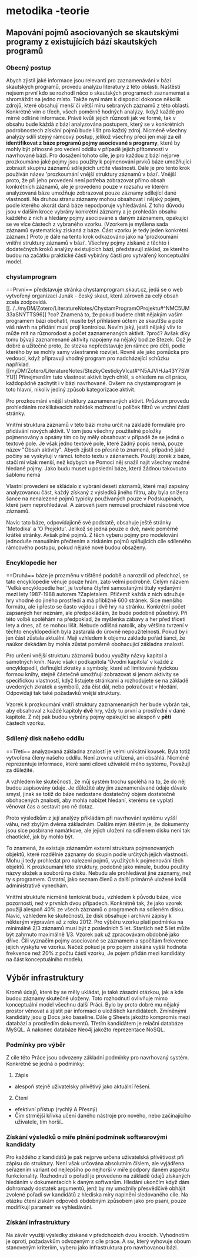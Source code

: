 # metodika -teorie
## Mapování pojmů asociovaných se skautskými programy z existujících bází skautských programů
### Obecný postup
Abych zjistil jaké informace jsou relevantí pro zaznamenávání v bázi skautských programů, provedu analýzu literatury z této oblasti. Naštěstí nejsem první kdo se rozhodl něco o skautských programech zaznamemat a shromáždit na jedno místo. Takže nyní mám k dispozici dokonce několik zdrojů, které obsahují menší či větší míru sebraných záznamů z této oblasti. Konkrétně vím o třech, všech poměrně hodných analýzy. Ikdyž každé pro mírně odlišné informace.
Právě kvůli jejich různosti jak ve formě, tak v obsahu bude káždá z bází analyzována postupem, který se v konkrétních podrobnostech získání pojmů bude lišit pro každý zdroj. 
Nicméně všechny analýzy sdílí stejný rámcový postup, jelikož všechny přeci jen mají za **cíl identifikovat z báze programů pojmy asociované s programy**, které by mohly být přínosné pro vedení oddílu v případě jejich přítomnosti v navrhované bázi.
Pro dosažení tohoto cíle, je pro každou z bází nejprve prozkoumáno jaké pojmy jsou použity k pojmenování prvků báze umožňující zobrazit skupinu záznamů sdílejících určité vlastnosti. Dále je pro tento krok používán název 'prozkoumání vnější struktury záznamů v bázi'. Vnější proto, že při jeho provedení není potřeba zobrazovat přímo obsah konkrétních záznamů, ale je provedeno pouze v rozsahu ve kterém analyzovaná báze umožňuje zobrazovat pouze záznamy sdílející dané vlastnosti.
Na druhou stranu záznamy mohou obsahovat i nějaký pojem, podle kterého akorát daná báze nepodporuje vyhledávání. Z toho důvodu jsou v dalším kroce vybrány konkrétní záznamy a je prohledán obsahu každého z nich a hledány pojmy asociované s daným záznamem, opakující se ve více částech z vybraného vzorku. (Vzorkem je myšlena sada záznamů systematicky získaná z báze. Část vzorku je tedy jeden konkrétní záznam.) Proto je dále na tento krok odkazováno jako na 'prozkoumání vnitřní struktury záznamů v bázi'. 
Všechny pojmy získané z těchto i dodatečných kroků analýzy existujících bází, představují základ, ze kterého budou na začátku praktické části vybírány části pro vytvářený konceptuální model. 

### chystamprogram
==První== představuje stránka chystamprogram.skaut.cz, jedá se o web vytvořený organizací Junák - český skaut, která zároveň za celý obsah zcela zodpovídá. [[../../myDM/Zotero/LiteratureNotes/ChystamProgramOProjektu#^NMC5UM33aSNYTTS96]]
?co? Znamená to, že pokud budete chtít nějakým vašim programem bázi obohatit, musíte být přihlášeni účtem ze skautISu a poté váš návrh na přidání musí projí kontrolou. Nevím jaký, jestli nějaký vliv to může mít na různorodost a počet zaznamenaných aktivit. 
?proč? Avšak díky tomu bývají zaznamenané aktivity napojeny na nějaký bod ze Stezek.
Což je dobré a užitečné proto, že stezka nepředstavuje jen rámec pro děti, podle kterého by se mohly samy všestranně rozvíjet. Rovně ale jako pomůcka pro vedoucí, když připravují vhodný program pro nadcházející schůzku například. [[myDM/Zotero/LiteratureNotes/StezkyCestickyVlcat#^N5AJVIHJa43Y7SWYU]]
Přinejmenším tuto vlastnost aktivit bych chtěl, s ohledem na cíl práce, každopádně zachytit i v bázi navrhované.
Ovšem na chystamprogram je toto hlavní, nikoliv jediný způsob kategorizace aktivit.

Pro prozkoumání vnější struktury zaznamenaných aktivit. Průzkum provedu prohledáním rozklikávacích nabídek možností u políček filtrů ve vrchní části stránky.

Vnitřní struktura záznamů v této bázi mohu určit na základě formuláře pro přidávání nových aktivit. V tom jsou všechny použitelné položky pojmenovány a opsány tím co by měly obsahovat v případě že se jedná o textové pole. Je však jedno textové pole, které žádný popis nemá, pouze název "Obsah aktivity". Abych zjistil co přesně to znamená, případně jaké počiny se vyskytují v rámci. tohoto textu v záznamech. Použiji zorek z báze, stačí mi však menší, než kdybych se Pomocí něj snažil najít všechny možné hledané pojmy. Jako budu muset u poslední báze, která žádnou takovouto šablonu nemá

Vlastní provedení se skládalo z vybrání deseti záznamů, které mají zapsány analyzovanou část, každý získaný z výsledků jiného filtru, aby byla snížena šance na nenalezené pojmů typicky používaných pouze v Podskupinách, které jsem neprohledával. A zároveň jsem nemusel procházet násobně více záznamů.

Navíc tato báze, odpovídajícně své podstatě, obsahuje ještě stránky 'Metodika' a 'O Projektu'. Jelikož se jedná pouze o dvě, navíc poměrně krátké stránky. Avšak plné pojmů. Z těch vyberu pojmy pro modelování jednoduše manuálním přečtením a získáním pojmů splňujících cíle sdíleného rámcového postupu, pokud nějaké nové budou obsaženy.
### Encyklopedie her
==Druhá== báze je prozměnu v tištěné podobě a narozdíl od předchozí, se tato encyklopedie věnuje pouze hrám, zato velmi podrobně. 
Celým názvem 'Velká encyklopedie her', je tvořena čtyřmi samostanými tituly vydanými mezi lety 1987-1988 autorem ?Zapletalem. 
Přičemž každá z nich sdružuje hry vhodné do jiného prostředí a má přibližně 600 stránek. Sice menšího formátu, ale i přesto se často vejdou i dvě hry na stránku. Konkrétní počet zapsaných her neznám, ale předpokládám, že bude podobně působivý. Při této volbě spoléhám na předpoklad, že myšlenka zábavy a her před třiceti lety a dnes, ač se mohou lišit. Nebude odlišná natolik, aby většina tvrzení v těchto encyklopediích byla zastaralá do úrovně nepoužitelnosti. Pokud by i jen část zůstala aktuální. Mají vzhledem k objemu základu pořád šanci, že naúkor dekádám by mohla zůstat poměrně obohacující základna znalostí.

Pro určení vnější strukturu záznamů budou využity názvy kapitol a samotných knih. Navíc však i podkapitola 'Úvodní kapitola' v každé z encyklopedií, definující zkratky a symboly, které ač limitované fyzickou formou knihy, stejně částečně umožňují zobrazovat si jenom aktivity se specifickou vlastností, když listujete stránkami a rozhodujete se na základě uvedených zkratek a symbolů, zda číst dál, nebo pokračovat v hledání. Odpovídají tak také požadavků vnější struktury.

Vzorek k prozkoumání vnitří struktury zaznamenaných her bude vybrán tak, aby obsahoval z každé kapitoly **dvě** hry, vždy tu první a prostřední v dané kapitole. Z něj pak budou vybrány pojmy opakující se alespoň v **pěti** částech vzorku.
### Sdílený disk našeho oddílu
==Třetí== analyzovaná základna znalostí je velmi unikátní kousek. 
Byla totiž vytvořena členy našeho oddílu. Není zrovna utřízená, ani obsáhlá. Nicméně reprezentuje informace, které sami cílové uživatelé mého systemu, Považují za důležité.

A vzhledem ke skutečnosti, že můj systém trochu spoléhá na to, že do něj budou zapisovány údaje. Je důležité aby jim zaznamenávané údaje dávalo smysl, jinak se totiž do báze nedostane dostatečný objem dostatečně obohacených znalostí, aby mohla nabízet hledaní, kterému se vyplatí věnovat čas a sestavit pro ně dotaz.

Proto výsledkům z její analýzy přikládám při navrhování systému vyšší váhu, než zbylým dvěma základnám. Dalším mým štěstím je, že dokumenty jsou sice posbírané namátkove, ale jejich uložení na sdílenem disku není tak chaotické, jak by mohlo být.

To znamená, že existuje záznamům externí struktura pojmenovaných objektů, které rozdělnie záznamy do skupin podle určitých jejich vlastností. Mohu ji tedy prohledat pro nalezení pojmů, využitých k pojmenování těch objektů. K prozkoumání této struktury, podobně jako minule, budou použity názvy složek a souborů na disku. Nebudu ale prohledávat jiné záznamy, než ty s programem. Ostatní, jako seznam členů a další primárně uložené kvůli administrativě vynechám.

Vnitřní struktuře nicméně tentokrát budu, vzhledem k původu báze, více pozornosti, než v prvních dvou případech. Konkrétně tak, že jako vzorek použiji alespoň 40% ze všech záznamů o programech na sdíleném disku. Navíc, vzhledem ke skutečnosti, že disk obsahuje i archivní zápisy k některým výpravám až z roku 2012. Pro výběru vzorku platí podmínka na minimálně 2/3 záznamů musí být z posledních 5 let. Starších než 5 let může být zahrnuto maximálně 1/3. Vzorek pak už zpracovávám obdobně jako dříve. Čili vyznačím pojmy asociované se záznamem a spočítám frekvence jejich výskytu ve vzorku. Načež pokud je pro pojem získána vyšší hodnota frekvence než 20% z počtu částí vzorku, Je pojem přidán mezi kandidáty na část konceptuálního modelu. 
## Výběr infrastruktury
Kromě údajů, které by se měly ukládat, je také zásadní otázkou, jak a kde budou záznamy skutečně uloženy. Toto rozhodnutí ovlivňuje mimo konceptuální model všechnu další Práci. Bylo by proto dobré mu nějaký prostor věnovat a zjistit pár informací o uložištích kandidátech. Zmíněnými kandidáty jsou g Docs jako baseline. Dále g Sheets jakožto kompromis mezi databází a prostředím dokumentů. Třetím kandidátem je relační databáze MySQL. A nakonec databáze Neo4j jakožto reprezentace NoSQL.
### Podmínky pro výběr
Z cíle této Práce jsou odvozeny základní podmínky pro navrhovaný systém. Konkrétně se jedná o podmínky:
1. Zápis
- alespoň stejně uživatelsky přívětivý jako aktuální řešení.
2. Čtení
- efektivní přístup (rychlý A Přesný)
- Čím strmější křivka učení daného nástroje pro nového, nebo začínajícího uživatele, tím horší..
### Získání výsledků o míře plnění podmínek softwarovými kandidáty
Pro každého z kandidátů je pak nejprve určena uživatelská přívětivost při zápisu do struktury. Není však určována absolutním číslem, ale vyjádřena seřazením variant od nejlepšího po nejhorší v míře podpory daném aspektu funkcionality. Rozhodnutí o pořadí je provedeno na základě údajů získaných hledáním v dokumentacích k daným softwarům.
Hledání ukončím když dám dohromady dostatek argumentů, jenž by my umožnily přesvědčivě obhájit zvolené pořadí sw kandidátů z hlediska míry naplnění sledovaného cíle.
Na otázku čtení získám odpovědi obdobným způsobem jako pro psaní, pouze modifikují parametr ve vyhledávání.
### Získání infrastruktury
Na závěr využiji výsledky získané v předchozích dvou krocích. Vyhodnotím je oproti, požadavkům odvozeným z cíle práce. A sw, který vyhovuje oboum stanoveným kriteriím, vyberu jako infrastruktura pro navrhovanou bázi. 

